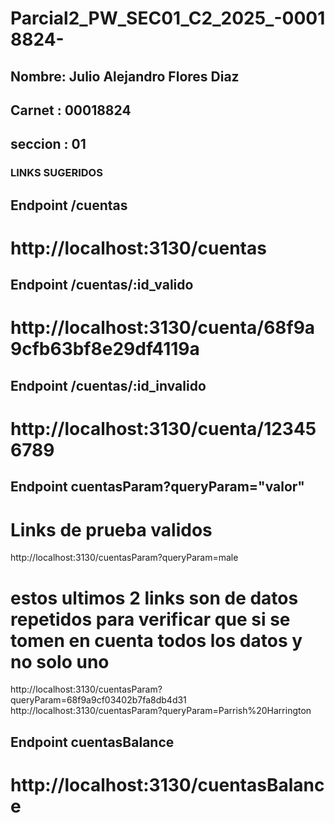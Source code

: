 # Parcial2_PW_SEC01_C2_2025_-00018824-

## Nombre: Julio Alejandro Flores Diaz
## Carnet : 00018824
## seccion : 01

### LINKS SUGERIDOS

## Endpoint /cuentas

# http://localhost:3130/cuentas



## Endpoint /cuentas/:id_valido

# http://localhost:3130/cuenta/68f9a9cfb63bf8e29df4119a



## Endpoint /cuentas/:id_invalido

# http://localhost:3130/cuenta/123456789



## Endpoint cuentasParam?queryParam="valor"

# Links de prueba validos

http://localhost:3130/cuentasParam?queryParam=male

# estos ultimos 2 links son de datos repetidos para verificar que si se tomen en cuenta todos los datos y no solo uno

http://localhost:3130/cuentasParam?queryParam=68f9a9cf03402b7fa8db4d31
http://localhost:3130/cuentasParam?queryParam=Parrish%20Harrington

## Endpoint cuentasBalance
# http://localhost:3130/cuentasBalance
